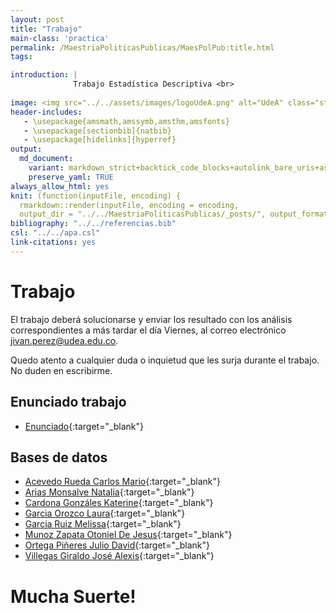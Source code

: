```yaml
---
layout: post
title: "Trabajo"
main-class: 'practica'
permalink: /MaestriaPoliticasPublicas/MaesPolPub:title.html
tags:

introduction: |
              Trabajo Estadística Descriptiva <br>
              
image: <img src="../../assets/images/logoUdeA.png" alt="UdeA" class="sticky">
header-includes:
   - \usepackage{amsmath,amssymb,amsthm,amsfonts}
   - \usepackage[sectionbib]{natbib}
   - \usepackage[hidelinks]{hyperref}
output:
  md_document:
    variant: markdown_strict+backtick_code_blocks+autolink_bare_uris+ascii_identifiers+tex_math_single_backslash
    preserve_yaml: TRUE
always_allow_html: yes   
knit: (function(inputFile, encoding) {
  rmarkdown::render(inputFile, encoding = encoding,
  output_dir = "../../MaestriaPoliticasPublicas/_posts/", output_format = "all"  ) })
bibliography: "../../referencias.bib"
csl: "../../apa.csl"
link-citations: yes
---
```








# Trabajo

El trabajo deberá solucionarse y enviar los resultado con los análisis
correspondientes a más tardar el día Viernes, al correo electrónico
<a target="_blank" href="mailto:jivan.perez@udea.edu.co">
jivan.perez@udea.edu.co</a>.

Quedo atento a cualquier duda o inquietud que les surja durante el
trabajo. No duden en escribirme.

## Enunciado trabajo

-   [Enunciado](https://github.com/jiperezga/jiperezga.github.io/raw/master/Dataset/Trabajo/Trabajo.doc){:target="\_blank"}

## Bases de datos

-   [Acevedo Rueda Carlos
    Mario](https://github.com/jiperezga/jiperezga.github.io/raw/master/Dataset/Trabajo/T71792830.pdf){:target="\_blank"}
-   [Arias Monsalve
    Natalia](https://github.com/jiperezga/jiperezga.github.io/raw/master/Dataset/Trabajo/T43975152.pdf){:target="\_blank"}
-   [Cardona Gonzáles
    Katerine](https://github.com/jiperezga/jiperezga.github.io/raw/master/Dataset/Trabajo/T1152436746.pdf){:target="\_blank"}
-   [Garcia Orozco
    Laura](https://github.com/jiperezga/jiperezga.github.io/raw/master/Dataset/Trabajo/T1037624013.pdf){:target="\_blank"}
-   [Garcia Ruiz
    Melissa](https://github.com/jiperezga/jiperezga.github.io/raw/master/Dataset/Trabajo/T1017231035.pdf){:target="\_blank"}
-   [Munoz Zapata Otoniel De
    Jesus](https://github.com/jiperezga/jiperezga.github.io/raw/master/Dataset/Trabajo/T15513555.pdf){:target="\_blank"}
-   [Ortega Piñeres Julio
    David](https://github.com/jiperezga/jiperezga.github.io/raw/master/Dataset/Trabajo/T73005834.pdf){:target="\_blank"}
-   [Villegas Giraldo José
    Alexis](https://github.com/jiperezga/jiperezga.github.io/raw/master/Dataset/Trabajo/T1039461255.pdf){:target="\_blank"}

<h1>
Mucha Suerte!
</h1>
